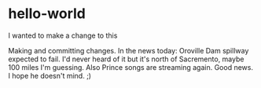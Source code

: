 # hello-world

I wanted to make a change to this

Making and committing changes. In the news today: Oroville Dam spillway expected to fail. I'd never heard of it but it's north of Sacremento, maybe 100 miles I'm guessing. Also Prince songs are streaming again. Good news. I hope he doesn't mind. ;) 
